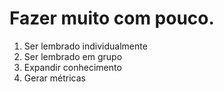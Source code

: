 # Fazer muito com pouco.
1. Ser lembrado individualmente
2. Ser lembrado em grupo
3. Expandir conhecimento
4. Gerar métricas